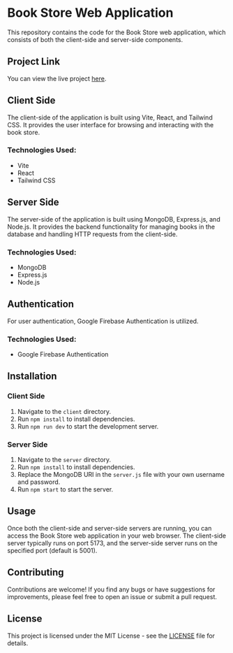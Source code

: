 # Book Store Web Application

This repository contains the code for the Book Store web application, which consists of both the client-side and server-side components.

## Project Link

You can view the live project [here](http://book-store-client.s3-website.ap-south-1.amazonaws.com/).

## Client Side

The client-side of the application is built using Vite, React, and Tailwind CSS. It provides the user interface for browsing and interacting with the book store.

### Technologies Used:
- Vite
- React
- Tailwind CSS

## Server Side

The server-side of the application is built using MongoDB, Express.js, and Node.js. It provides the backend functionality for managing books in the database and handling HTTP requests from the client-side.

### Technologies Used:
- MongoDB
- Express.js
- Node.js

## Authentication

For user authentication, Google Firebase Authentication is utilized.

### Technologies Used:
- Google Firebase Authentication

## Installation

### Client Side
1. Navigate to the `client` directory.
2. Run `npm install` to install dependencies.
3. Run `npm run dev` to start the development server.

### Server Side
1. Navigate to the `server` directory.
2. Run `npm install` to install dependencies.
3. Replace the MongoDB URI in the `server.js` file with your own username and password.
4. Run `npm start` to start the server.

## Usage

Once both the client-side and server-side servers are running, you can access the Book Store web application in your web browser. The client-side server typically runs on port 5173, and the server-side server runs on the specified port (default is 5001).

## Contributing

Contributions are welcome! If you find any bugs or have suggestions for improvements, please feel free to open an issue or submit a pull request.

## License

This project is licensed under the MIT License - see the [LICENSE](LICENSE) file for details.
